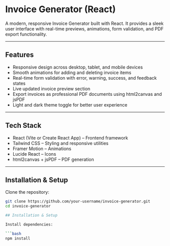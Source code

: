 # Invoice Generator (React)

A modern, responsive Invoice Generator built with React. It provides a sleek user interface with real-time previews, animations, form validation, and PDF export functionality.

---

## Features

- Responsive design across desktop, tablet, and mobile devices  
- Smooth animations for adding and deleting invoice items  
- Real-time form validation with error, warning, success, and feedback states  
- Live updated invoice preview section  
- Export invoices as professional PDF documents using html2canvas and jsPDF  
- Light and dark theme toggle for better user experience  

---

## Tech Stack

- React (Vite or Create React App) – Frontend framework  
- Tailwind CSS – Styling and responsive utilities  
- Framer Motion – Animations  
- Lucide React – Icons  
- html2canvas + jsPDF – PDF generation  

---

## Installation & Setup

Clone the repository:

```bash
git clone https://github.com/your-username/invoice-generator.git
cd invoice-generator

## Installation & Setup

Install dependencies:

```bash
npm install

